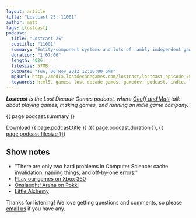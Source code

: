 ```yaml
---
layout: article
title: "Lostcast 25: 11001"
author: matt
tags: [lostcast]
podcast:
  title: "Lostcast 25"
  subtitle: "11001"
  summary: "Entity/component systems and lots of rambly independent game dev stuff."
  duration: "1:07:06"
  length: 4026
  filesize: 57MB
  pubDate: "Tue, 06 Nov 2012 12:00:00 GMT"
  mp3url: http://media.lostdecadegames.com/lostcast/lostcast_episode_25_11001.mp3
  keywords: html5, games, lost decade games, gamedev, podcast, indie, lostcast
---
```

_**Lostcast** is the Lost Decade Games podcast, where [Geoff and Matt](/about/) talk about playing games, making games, and running an indie game company._

{{ page.podcast.summary }}

<a class="download-podcast" href="{{ page.podcast.mp3url }}">
	Download {{ page.podcast.title }} ({{ page.podcast.duration }}, {{ page.podcast.filesize }})
</a>

## Show notes

* "There are only two hard problems in Computer Science: cache invalidation, naming things, and off-by-one errors."
* [PLay our games on Xbox 360](/play-our-games-on-your-xbox-360/)
* [Onslaught! Arena on Pokki](https://www.pokki.com/app/Onslaught-Arena)
* [Little Alchemy](http://littlealchemy.com/)

Thanks for listening! We love getting questions and comments, so please [email us](mailto:hello@lostdecadegames.com) if you have any.
